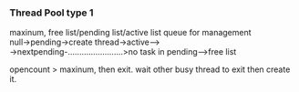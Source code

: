 ### Thread Pool type 1  
maxinum, free list/pending list/active list queue for management   
null->pending->create thread->active-->   
->nextpending-........................>no task in pending-->free list  

opencount > maxinum, then exit. wait other busy thread to exit then create it.  




